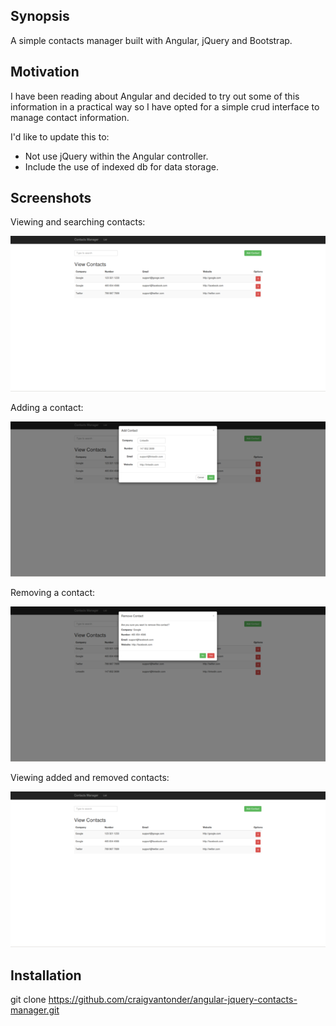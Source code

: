 ## Synopsis

A simple contacts manager built with Angular, jQuery and Bootstrap.

## Motivation

I have been reading about Angular and decided to try out some of this information in a practical way so I have opted for a simple crud interface to manage contact information.

I'd like to update this to:

- Not use jQuery within the Angular controller.
- Include the use of indexed db for data storage.

## Screenshots

Viewing and searching contacts:

![List Contact](/screenshots/list.png "List Contact")

Adding a contact:

![Add Contact](/screenshots/add.png "Add Contact")

Removing a contact:

![Remove Contact](/screenshots/remove.png "Remove Contact")

Viewing added and removed contacts:

![View Added And Removed Contacts](/screenshots/added_removed.png "View Added And Removed Contacts")

## Installation

git clone https://github.com/craigvantonder/angular-jquery-contacts-manager.git
